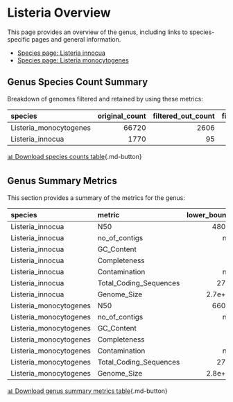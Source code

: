 # Listeria Overview
This page provides an overview of the genus, including links to species-specific pages and general information.

- [Species page: Listeria innocua](Listeria_innocua/index.md)
- [Species page: Listeria monocytogenes](Listeria_monocytogenes/index.md)
## Genus Species Count Summary
Breakdown of genomes filtered and retained by using these metrics:

| species                |   original_count |   filtered_out_count |   final_count |
|:-----------------------|-----------------:|---------------------:|--------------:|
| Listeria_monocytogenes |            66720 |                 2606 |         64114 |
| Listeria_innocua       |             1770 |                   95 |          1675 |


[📊 Download species counts table](species_counts.csv){.md-button}
## Genus Summary Metrics
This section provides a summary of the metrics for the genus:

| species                | metric                 |   lower_bounds |   upper_bounds |
|:-----------------------|:-----------------------|---------------:|---------------:|
| Listeria_innocua       | N50                    |    48000       |      nan       |
| Listeria_innocua       | no_of_contigs          |      nan       |      180       |
| Listeria_innocua       | GC_Content             |       37       |       38       |
| Listeria_innocua       | Completeness           |       96       |      nan       |
| Listeria_innocua       | Contamination          |      nan       |        2       |
| Listeria_innocua       | Total_Coding_Sequences |     2700       |     3300       |
| Listeria_innocua       | Genome_Size            |        2.7e+06 |        3.1e+06 |
| Listeria_monocytogenes | N50                    |    66000       |      nan       |
| Listeria_monocytogenes | no_of_contigs          |      nan       |      120       |
| Listeria_monocytogenes | GC_Content             |       37       |       39       |
| Listeria_monocytogenes | Completeness           |       97       |      nan       |
| Listeria_monocytogenes | Contamination          |      nan       |        5       |
| Listeria_monocytogenes | Total_Coding_Sequences |     2700       |     3400       |
| Listeria_monocytogenes | Genome_Size            |        2.8e+06 |        3.3e+06 |


[📊 Download genus summary metrics table](genus_summary_metrics.csv){.md-button}
